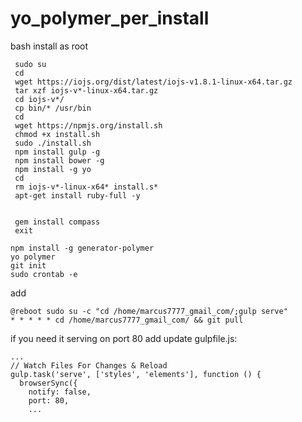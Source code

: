 # yo_polymer_per_install
bash install as root
```
 sudo su
 cd
 wget https://iojs.org/dist/latest/iojs-v1.8.1-linux-x64.tar.gz
 tar xzf iojs-v*-linux-x64.tar.gz 
 cd iojs-v*/
 cp bin/* /usr/bin
 cd
 wget https://npmjs.org/install.sh
 chmod +x install.sh
 sudo ./install.sh
 npm install gulp -g 
 npm install bower -g
 npm install -g yo
 cd
 rm iojs-v*-linux-x64* install.s*
 apt-get install ruby-full -y
 
 
 gem install compass
 exit

npm install -g generator-polymer 
yo polymer
git init
sudo crontab -e
```
add
```
@reboot sudo su -c "cd /home/marcus7777_gmail_com/;gulp serve"
* * * * * cd /home/marcus7777_gmail_com/ && git pull
```
if you need it serving on port 80 add update gulpfile.js:

```
...
// Watch Files For Changes & Reload
gulp.task('serve', ['styles', 'elements'], function () {
  browserSync({
    notify: false,
    port: 80,
    ...
```

 
